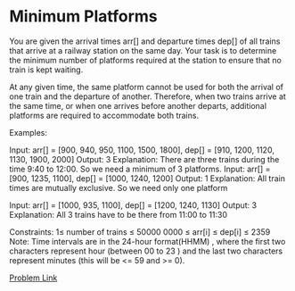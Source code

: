 # Minimum Platforms

You are given the arrival times arr[] and departure times dep[] of all trains that arrive at a railway station on the same day. Your task is to determine the minimum number of platforms required at the station to ensure that no train is kept waiting.

At any given time, the same platform cannot be used for both the arrival of one train and the departure of another. Therefore, when two trains arrive at the same time, or when one arrives before another departs, additional platforms are required to accommodate both trains.

Examples:

Input: arr[] = [900, 940, 950, 1100, 1500, 1800], dep[] = [910, 1200, 1120, 1130, 1900, 2000]
Output: 3
Explanation: There are three trains during the time 9:40 to 12:00. So we need a minimum of 3 platforms.
Input: arr[] = [900, 1235, 1100], dep[] = [1000, 1240, 1200]
Output: 1
Explanation: All train times are mutually exclusive. So we need only one platform

Input: arr[] = [1000, 935, 1100], dep[] = [1200, 1240, 1130]
Output: 3
Explanation: All 3 trains have to be there from 11:00 to 11:30

Constraints:
1≤ number of trains ≤ 50000
0000 ≤ arr[i] ≤ dep[i] ≤ 2359
Note: Time intervals are in the 24-hour format(HHMM) , where the first two characters represent hour (between 00 to 23 ) and the last two characters represent minutes (this will be <= 59 and >= 0).

[Problem Link](https://www.geeksforgeeks.org/problems/minimum-platforms-1587115620/1)